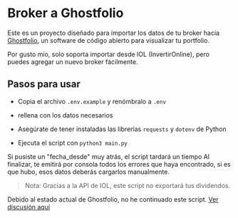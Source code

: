 # Broker a Ghostfolio

Este es un proyecto diseñado para importar los datos de tu broker hacia [Ghostfolio](https://github.com/ghostfolio/ghostfolio), un software de código abierto para visualizar tu portfolio.

Por gusto mío, solo soporta importar desde IOL (InvertirOnline), pero puedes agregar un nuevo broker fácilmente.

## Pasos para usar

- Copia el archivo `.env.example` y renómbralo a `.env`

- rellena con los datos necesarios

- Asegúrate de tener instaladas las librerías `requests` y `dotenv` de Python

- Ejecuta el script con `python3 main.py`

Si pusiste un "fecha_desde" muy atrás, el script tardará un tiempo
Al finalizar, te emitirá por consola todos los errores que haya encontrado, si es que hubo, esos datos deberás cargarlos manualmente.

> Nota: Gracias a la API de IOL, este script no exportará tus dividendos.

Debido al estado actual de Ghostfolio, no he continuado este script. [Ver discusión aquí](https://github.com/ghostfolio/ghostfolio/discussions/3666)
